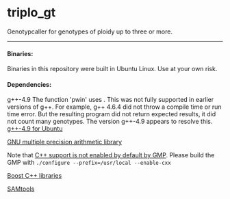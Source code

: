 triplo_gt
=========

Genotypcaller for genotypes of ploidy up to three or more.


---

#### Binaries:

Binaries in this repository were built in Ubuntu Linux.  Use at your own risk.


#### Dependencies:

g++-4.9 The function 'pwin' uses <regex>.  This was not fully supported in earlier versions of g++.  For example, g++ 4.6.4 did not throw a compile time or run time error.  But the resulting program did not return expected results, it did not count many genotypes.  The version g++-4.9 appears to resolve this.
[g++-4.9 for Ubuntu](http://askubuntu.com/questions/428198/getting-installing-gcc-g-4-9-on-ubuntu)

[GNU multiple precision arithmetic library](https://gmplib.org/)

Note that [C++ support is not enabled by default by GMP](http://stackoverflow.com/a/22803223).  Please build the GMP with `./configure --prefix=/usr/local --enable-cxx`

[Boost C++ libraries](http://www.boost.org/)

[SAMtools](http://samtools.sourceforge.net/)


